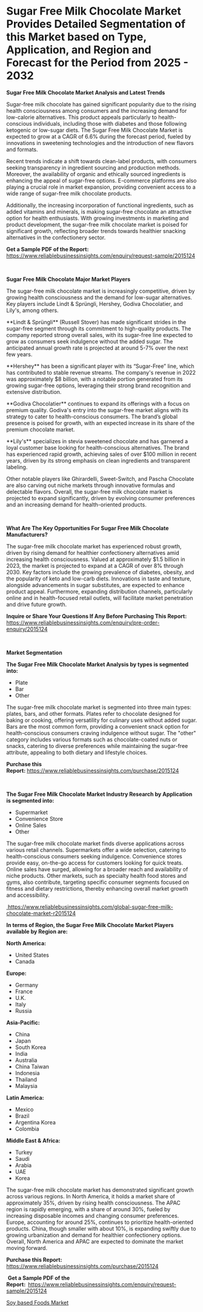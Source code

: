 <p><h1>Sugar Free Milk Chocolate Market Provides Detailed Segmentation of this Market based on Type, Application, and Region and Forecast for the Period from 2025 - 2032</h1></p><p><strong>Sugar Free Milk Chocolate Market Analysis and Latest Trends</strong></p>
<p><p>Sugar-free milk chocolate has gained significant popularity due to the rising health consciousness among consumers and the increasing demand for low-calorie alternatives. This product appeals particularly to health-conscious individuals, including those with diabetes and those following ketogenic or low-sugar diets. The Sugar Free Milk Chocolate Market is expected to grow at a CAGR of 6.6% during the forecast period, fueled by innovations in sweetening technologies and the introduction of new flavors and formats.</p><p>Recent trends indicate a shift towards clean-label products, with consumers seeking transparency in ingredient sourcing and production methods. Moreover, the availability of organic and ethically sourced ingredients is enhancing the appeal of sugar-free options. E-commerce platforms are also playing a crucial role in market expansion, providing convenient access to a wide range of sugar-free milk chocolate products.</p><p>Additionally, the increasing incorporation of functional ingredients, such as added vitamins and minerals, is making sugar-free chocolate an attractive option for health enthusiasts. With growing investments in marketing and product development, the sugar-free milk chocolate market is poised for significant growth, reflecting broader trends towards healthier snacking alternatives in the confectionery sector.</p></p>
<p><strong>Get a Sample PDF of the Report:&nbsp;</strong> <a href="https://www.reliablebusinessinsights.com/enquiry/request-sample/2015124?utm_campaign=2250&utm_medium=2&utm_source=Github&utm_content=ia&utm_term=14022025&utm_id=sugar-free-milk-chocolate">https://www.reliablebusinessinsights.com/enquiry/request-sample/2015124</a></p>
<p>&nbsp;</p>
<p><strong>Sugar Free Milk Chocolate Major Market Players</strong></p>
<p><p>The sugar-free milk chocolate market is increasingly competitive, driven by growing health consciousness and the demand for low-sugar alternatives. Key players include Lindt & Sprüngli, Hershey, Godiva Chocolatier, and Lily's, among others.</p><p>**Lindt & Sprüngli** (Russell Stover) has made significant strides in the sugar-free segment through its commitment to high-quality products. The company reported strong overall sales, with its sugar-free line expected to grow as consumers seek indulgence without the added sugar. The anticipated annual growth rate is projected at around 5-7% over the next few years.</p><p>**Hershey** has been a significant player with its “Sugar-Free” line, which has contributed to stable revenue streams. The company's revenue in 2022 was approximately $8 billion, with a notable portion generated from its growing sugar-free options, leveraging their strong brand recognition and extensive distribution.</p><p>**Godiva Chocolatier** continues to expand its offerings with a focus on premium quality. Godiva's entry into the sugar-free market aligns with its strategy to cater to health-conscious consumers. The brand’s global presence is poised for growth, with an expected increase in its share of the premium chocolate market.</p><p>**Lily's** specializes in stevia sweetened chocolate and has garnered a loyal customer base looking for health-conscious alternatives. The brand has experienced rapid growth, achieving sales of over $100 million in recent years, driven by its strong emphasis on clean ingredients and transparent labeling.</p><p>Other notable players like Ghirardelli, Sweet-Switch, and Pascha Chocolate are also carving out niche markets through innovative formulas and delectable flavors. Overall, the sugar-free milk chocolate market is projected to expand significantly, driven by evolving consumer preferences and an increasing demand for health-oriented products.</p></p>
<p>&nbsp;</p>
<p><strong>What Are The Key Opportunities For Sugar Free Milk Chocolate Manufacturers?</strong></p>
<p><p>The sugar-free milk chocolate market has experienced robust growth, driven by rising demand for healthier confectionery alternatives amid increasing health consciousness. Valued at approximately $1.5 billion in 2023, the market is projected to expand at a CAGR of over 8% through 2030. Key factors include the growing prevalence of diabetes, obesity, and the popularity of keto and low-carb diets. Innovations in taste and texture, alongside advancements in sugar substitutes, are expected to enhance product appeal. Furthermore, expanding distribution channels, particularly online and in health-focused retail outlets, will facilitate market penetration and drive future growth.</p></p>
<p><strong>Inquire or Share Your Questions If Any Before Purchasing This Report:</strong> <a href="https://www.reliablebusinessinsights.com/enquiry/pre-order-enquiry/2015124?utm_campaign=2250&utm_medium=2&utm_source=Github&utm_content=ia&utm_term=14022025&utm_id=sugar-free-milk-chocolate">https://www.reliablebusinessinsights.com/enquiry/pre-order-enquiry/2015124</a></p>
<p>&nbsp;</p>
<p><strong>Market Segmentation</strong></p>
<p><strong>The Sugar Free Milk Chocolate Market Analysis by types is segmented into:</strong></p>
<p><ul><li>Plate</li><li>Bar</li><li>Other</li></ul></p>
<p><p>The sugar-free milk chocolate market is segmented into three main types: plates, bars, and other formats. Plates refer to chocolate designed for baking or cooking, offering versatility for culinary uses without added sugar. Bars are the most common form, providing a convenient snack option for health-conscious consumers craving indulgence without sugar. The "other" category includes various formats such as chocolate-coated nuts or snacks, catering to diverse preferences while maintaining the sugar-free attribute, appealing to both dietary and lifestyle choices.</p></p>
<p><strong>Purchase this Report:&nbsp;</strong><a href="https://www.reliablebusinessinsights.com/purchase/2015124?utm_campaign=2250&utm_medium=2&utm_source=Github&utm_content=ia&utm_term=14022025&utm_id=sugar-free-milk-chocolate">https://www.reliablebusinessinsights.com/purchase/2015124</a></p>
<p>&nbsp;</p>
<p><strong>The Sugar Free Milk Chocolate Market Industry Research by Application is segmented into:</strong></p>
<p><ul><li>Supermarket</li><li>Convenience Store</li><li>Online Sales</li><li>Other</li></ul></p>
<p><p>The sugar-free milk chocolate market finds diverse applications across various retail channels. Supermarkets offer a wide selection, catering to health-conscious consumers seeking indulgence. Convenience stores provide easy, on-the-go access for customers looking for quick treats. Online sales have surged, allowing for a broader reach and availability of niche products. Other markets, such as specialty health food stores and gyms, also contribute, targeting specific consumer segments focused on fitness and dietary restrictions, thereby enhancing overall market growth and accessibility.</p></p>
<p><a href="https://www.reliablebusinessinsights.com/global-sugar-free-milk-chocolate-market-r2015124?utm_campaign=2250&utm_medium=2&utm_source=Github&utm_content=ia&utm_term=14022025&utm_id=sugar-free-milk-chocolate">&nbsp;https://www.reliablebusinessinsights.com/global-sugar-free-milk-chocolate-market-r2015124</a></p>
<p><strong>In terms of Region, the Sugar Free Milk Chocolate Market Players available by Region are:</strong></p>
<p>
    <p> <strong> North America: </strong>
        <ul>
            <li>United States</li>
            <li>Canada</li>
        </ul>
        </p> 
    <p> <strong> Europe: </strong>
        <ul>
            <li>Germany</li>
            <li>France</li>
            <li>U.K.</li>
            <li>Italy</li>
            <li>Russia</li>
        </ul>
        </p> 
    <p> <strong> Asia-Pacific: </strong>
        <ul>
            <li>China</li>
            <li>Japan</li>
            <li>South Korea</li>
            <li>India</li>
            <li>Australia</li>
            <li>China Taiwan</li>
            <li>Indonesia</li>
            <li>Thailand</li>
            <li>Malaysia</li>
        </ul>
        </p> 
    <p> <strong> Latin America: </strong>
        <ul>
            <li>Mexico</li>
            <li>Brazil</li>
            <li>Argentina Korea</li>
            <li>Colombia</li>
        </ul>
        </p> 
    <p> <strong> Middle East & Africa: </strong>
        <ul>
            <li>Turkey</li>
            <li>Saudi</li>
            <li>Arabia</li>
            <li>UAE</li>
            <li>Korea</li>
        </ul>
    </p>
    </p>
<p><p>The sugar-free milk chocolate market has demonstrated significant growth across various regions. In North America, it holds a market share of approximately 35%, driven by rising health consciousness. The APAC region is rapidly emerging, with a share of around 30%, fueled by increasing disposable incomes and changing consumer preferences. Europe, accounting for around 25%, continues to prioritize health-oriented products. China, though smaller with about 10%, is expanding swiftly due to growing urbanization and demand for healthier confectionery options. Overall, North America and APAC are expected to dominate the market moving forward.</p></p>
<p><strong>Purchase this Report: </strong><a href="https://www.reliablebusinessinsights.com/purchase/2015124?utm_campaign=2250&utm_medium=2&utm_source=Github&utm_content=ia&utm_term=14022025&utm_id=sugar-free-milk-chocolate">https://www.reliablebusinessinsights.com/purchase/2015124</a></p>
<p>&nbsp;<strong>Get a Sample PDF of the Report:&nbsp;&nbsp;</strong><a href="https://www.reliablebusinessinsights.com/enquiry/request-sample/2015124?utm_campaign=2250&utm_medium=2&utm_source=Github&utm_content=ia&utm_term=14022025&utm_id=sugar-free-milk-chocolate">https://www.reliablebusinessinsights.com/enquiry/request-sample/2015124</a></p>
<p><strong></strong></p>
<p><p><a href="https://github.com/jeastefanowicz7816/Market-Research-Report-List-1/blob/main/soy-based-foods-market.md?utm_campaign=2250&utm_medium=2&utm_source=Github&utm_content=ia&utm_term=14022025&utm_id=sugar-free-milk-chocolate">Soy based Foods Market</a></p></p>